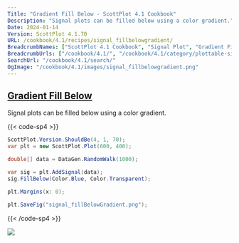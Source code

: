 ```yaml
---
Title: "Gradient Fill Below - ScottPlot 4.1 Cookbook"
Description: "Signal plots can be filled below using a color gradient."
Date: 2024-01-14
Version: ScottPlot 4.1.70
URL: /cookbook/4.1/recipes/signal_fillbelowgradient/
BreadcrumbNames: ["ScottPlot 4.1 Cookbook", "Signal Plot", "Gradient Fill Below"]
BreadcrumbUrls: ["/cookbook/4.1/", "/cookbook/4.1/category/plottable-signal-plot", "/cookbook/4.1/recipes/signal_fillbelowgradient/"]
SearchUrl: "/cookbook/4.1/search/"
OgImage: "/cookbook/4.1/images/signal_fillbelowgradient.png"
---
```


<h2><a id='gradient-fill-below' href='/cookbook/4.1/recipes/signal_fillbelowgradient/'>Gradient Fill Below</a></h2>

Signal plots can be filled below using a color gradient.

{{< code-sp4 >}}

```cs
ScottPlot.Version.ShouldBe(4, 1, 70);
var plt = new ScottPlot.Plot(600, 400);

double[] data = DataGen.RandomWalk(1000);

var sig = plt.AddSignal(data);
sig.FillBelow(Color.Blue, Color.Transparent);

plt.Margins(x: 0);

plt.SaveFig("signal_fillBelowGradient.png");
```

{{< /code-sp4 >}}

<img src='../../images/signal_fillbelowgradient.png' class='d-block mx-auto my-5' />


